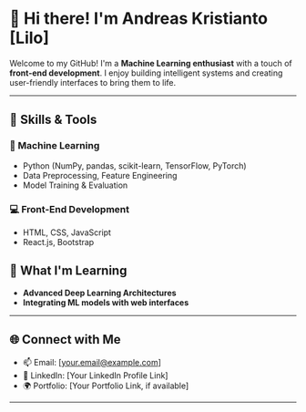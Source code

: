# 👋 Hi there! I'm Andreas Kristianto [Lilo]

Welcome to my GitHub! I'm a **Machine Learning enthusiast** with a touch of **front-end development**. I enjoy building intelligent systems and creating user-friendly interfaces to bring them to life.

---

## 🔧 Skills & Tools  
### 🌟 Machine Learning  
- Python (NumPy, pandas, scikit-learn, TensorFlow, PyTorch)  
- Data Preprocessing, Feature Engineering  
- Model Training & Evaluation  

### 💻 Front-End Development  
- HTML, CSS, JavaScript  
- React.js, Bootstrap  

## 🌱 What I'm Learning  
- **Advanced Deep Learning Architectures**  
- **Integrating ML models with web interfaces**  

---

## 🌐 Connect with Me  
- 📫 Email: [your.email@example.com]  
- 🌟 LinkedIn: [Your LinkedIn Profile Link]  
- 🌍 Portfolio: [Your Portfolio Link, if available]  

---

